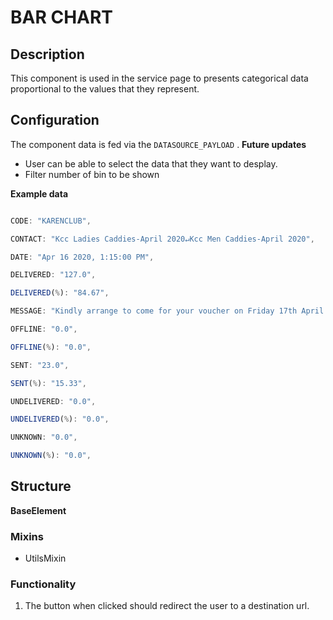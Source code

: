 # BAR CHART

  

## Description

This component is used in the service page to presents categorical data proportional to the values that they represent.

  

## Configuration

The component data is fed via the `DATASOURCE_PAYLOAD` .
**Future updates**
 * User can be able to select the data that they want to desplay.
 * Filter number of bin to be shown

**Example data**

```  javascript

CODE: "KARENCLUB",

CONTACT: "Kcc Ladies Caddies-April 2020↵Kcc Men Caddies-April 2020",

DATE: "Apr 16 2020, 1:15:00 PM",

DELIVERED: "127.0",

DELIVERED(%): "84.67",

MESSAGE: "Kindly arrange to come for your voucher on Friday 17th April at 11 am at the caddy shed. Please remember to carry your caddy, badge and let us all keep time.",

OFFLINE: "0.0",

OFFLINE(%): "0.0",

SENT: "23.0",

SENT(%): "15.33",

UNDELIVERED: "0.0",

UNDELIVERED(%): "0.0",

UNKNOWN: "0.0",

UNKNOWN(%): "0.0",

```


## Structure

**BaseElement**

  

### Mixins

- UtilsMixin

  

### Functionality

1. The button when clicked should redirect the user to a destination url.
